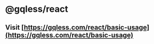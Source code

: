 # @gqless/react

## Visit [https://gqless.com/react/basic-usage](https://gqless.com/react/basic-usage)
